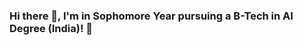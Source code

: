 ### Hi there 👋, I'm in Sophomore Year pursuing a B-Tech in AI Degree (India)! 👋

<!--
**akshayavinash/akshayavinash** is a ✨ _special_ ✨ repository because its `README.md` (this file) appears on your GitHub profile.

Here are some ideas to get you started:

- 🔭 I’m currently working on Data Science.
- 🌱 I’m currently learning Machine Learning and Deep Learning.
- 👯 I’m looking to collaborate on Open-Source Project.
- 💬 Ask me about ...
- 📫 How to reach me: ...[LinkedIn](https://www.linkedin.com/in/ashish-kotecha-24033a19a/)
[Twitter](https://twitter.com/Ashish25017093?s=08)
[Instagram](https://www.instagram.com/ashish__ai/)

- ⚡ Fun fact: ...
-->
